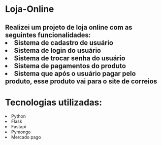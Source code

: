 # Loja-Online

<h2>
  Realizei um projeto de loja online com as seguintes funcionalidades:</br>
  <li>Sistema de cadastro de usuário</li> 
  <li>Sistema de login do usuário</li>
  <li>Sistema de trocar senha do usuário</li>
  <li>Sistema de pagamentos do produto</li>
  <li>Sistema que após o usuário pagar pelo produto, esse produto vai para o site de correios</li>
</h2>

# Tecnologias utilizadas:

<li>Python</li>
<li>Flask</li>
<li>Fastapi</li>
<li>Pymongo</li>
<li>Mercado pago</li>

